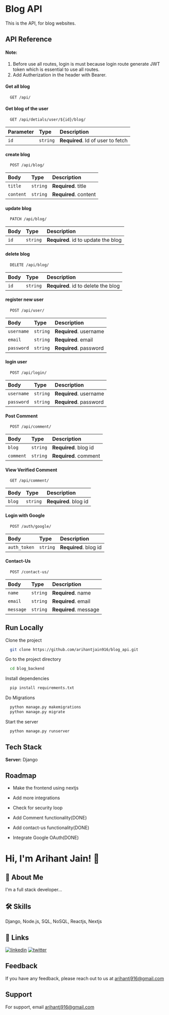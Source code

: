 
# Blog API

This is the API, for blog websites. 


## API Reference

#### Note: 
1. Before use all routes, login is must because login route generate JWT token which is essential to use all routes. 
2. Add Autherization in the header with Bearer.

#### Get all blog

```http
  GET /api/
```


#### Get blog of the user

```http
  GET /api/detials/user/${id}/blog/
```

| Parameter | Type     | Description                       |
| :-------- | :------- | :-------------------------------- |
| `id`      | `string` | **Required**. Id of user to fetch |

#### create blog 

```http
  POST /api/blog/
```

| Body      | Type     | Description                       |
| :-------- | :------- | :-------------------------------- |
| `title`   | `string` | **Required**. title               |
| `content` | `string` | **Required**. content             |

#### update blog 

```http
  PATCH /api/blog/
```

| Body      | Type     | Description                       |
| :-------- | :------- | :-------------------------------- |
| `id`      | `string` | **Required**. id to update the blog|


#### delete blog 

```http
  DELETE /api/blog/
```

| Body      | Type     | Description                       |
| :-------- | :------- | :-------------------------------- |
| `id`      | `string` | **Required**. id to delete the blog|

#### register new user

```http
  POST /api/user/
```

| Body      | Type     | Description                       |
| :-------- | :------- | :-------------------------------- |
| `username`| `string` | **Required**. username            |
| `email`   | `string` | **Required**. email               |
| `password`| `string` | **Required**. password            |

#### login user

```http
  POST /api/login/
```

| Body      | Type     | Description                       |
| :-------- | :------- | :-------------------------------- |
| `username`| `string` | **Required**. username            |
| `password`| `string` | **Required**. password            |

#### Post Comment

```http
  POST /api/comment/
```

| Body      | Type     | Description                       |
| :-------- | :------- | :-------------------------------- |
| `blog`    | `string` | **Required**. blog id             |
| `comment` | `string` | **Required**. comment             |

#### View Verified Comment

```http
  GET /api/comment/
```

| Body      | Type     | Description                       |
| :-------- | :------- | :-------------------------------- |
| `blog`    | `string` | **Required**. blog id             |

#### Login with Google

```http
  POST /auth/google/
```

| Body      | Type     | Description                       |
| :-------- | :------- | :-------------------------------- |
|`auth_token`| `string` | **Required**. blog id             |

#### Contact-Us

```http
  POST /contact-us/
```

| Body      | Type     | Description                       |
| :-------- | :------- | :-------------------------------- |
|`name`     | `string` | **Required**. name                 |
|`email`    | `string` | **Required**. email                |
|`message`  | `string` | **Required**.  message             |





## Run Locally

Clone the project

```bash
  git clone https://github.com/arihantjain916/blog_api.git
```

Go to the project directory

```bash
  cd blog_backend
```

Install dependencies

```bash
  pip install requirements.txt
```
Do Migrations

```bash
  python manage.py makemigrations
  python manage.py migrate
```

Start the server

```bash
  python manage.py runserver
```


## Tech Stack


**Server:** Django


## Roadmap

- Make the frontend using nextjs

- Add more integrations

- Check for security loop

- Add Comment functionality(DONE)

- Add contact-us functionality(DONE)

- Integrate Google OAuth(DONE)


# Hi, I'm Arihant Jain! 👋


## 🚀 About Me
I'm a full stack developer...


## 🛠 Skills
Django, Node.js, SQL, NoSQL, Reactjs, Nextjs


## 🔗 Links
[![linkedin](https://img.shields.io/badge/linkedin-0A66C2?style=for-the-badge&logo=linkedin&logoColor=white)](https://www.linkedin.com/in/arihantjain916)
[![twitter](https://img.shields.io/badge/twitter-1DA1F2?style=for-the-badge&logo=twitter&logoColor=white)](https://twitter.com/arihantjain916)


## Feedback

If you have any feedback, please reach out to us at arihantj916@gmail.com


## Support

For support, email arihantj916@gmail.com 

